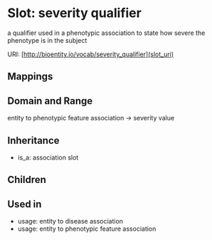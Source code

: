 # Slot: severity qualifier


a qualifier used in a phenotypic association to state how severe the phenotype is in the subject

URI: [http://bioentity.io/vocab/severity_qualifier](slot_uri)
## Mappings

## Domain and Range

entity to phenotypic feature association -> severity value
## Inheritance

 *  is_a: association slot
## Children

## Used in

 *  usage: entity to disease association
 *  usage: entity to phenotypic feature association

